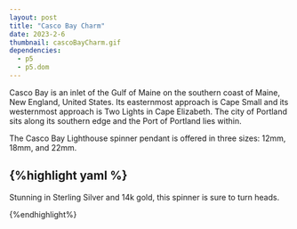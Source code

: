 ```yaml
---
layout: post
title: "Casco Bay Charm"
date: 2023-2-6
thumbnail: cascoBayCharm.gif
dependencies:
  - p5
  - p5.dom
---
```


<div id="simple-sketch-holder">
    <script type="text/javascript" src="sketch.js"></script>
</div>

Casco Bay is an inlet of the Gulf of Maine on the southern coast of Maine, New England, United States. Its easternmost approach is Cape Small and its westernmost approach is Two Lights in Cape Elizabeth. The city of Portland sits along its southern edge and the Port of Portland lies within.

The Casco Bay Lighthouse spinner pendant is offered in three sizes: 12mm, 18mm, and 22mm.

## {%highlight yaml %}

Stunning in Sterling Silver and 14k gold, this spinner is sure to turn heads.

{%endhighlight%}
